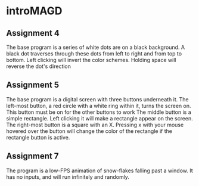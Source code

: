 # introMAGD
## Assignment 4
The base program is a series of white dots are on a black background. A black dot traverses through these dots from left to right and from top to bottom.
Left clicking will invert the color schemes. Holding space will reverse the dot's direction

## Assignment 5
The base program is a digital screen with three buttons underneath it.
The left-most button, a red circle with a white ring within it, turns the screen on. This button must be on for the other buttons to work
The middle button is a simple rectangle. Left clicking it will make a rectangle appear on the screen.
The right-most button is a square with an X. Pressing x with your mouse hovered over the button will change the color of the rectangle if the rectangle button is active.

## Assignment 7
The program is a low-FPS animation of snow-flakes falling past a window.
It has no inputs, and will run infinitely and randomly.
